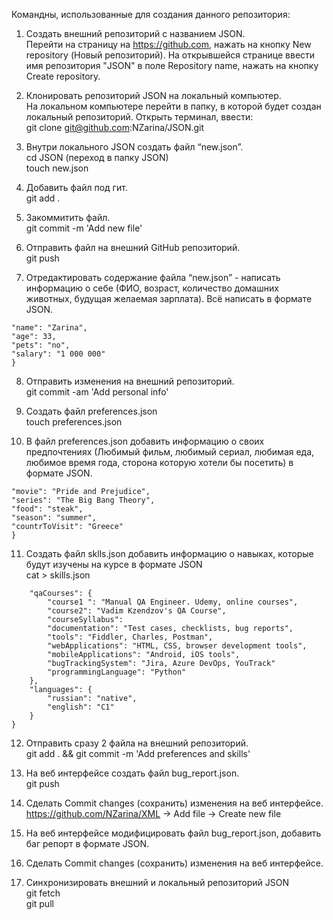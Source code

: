Командны, использованные для создания данного репозитория:

 1. Создать внешний репозиторий c названием JSON.  
Перейти на страницу на https://github.com, нажать на кнопку New repository (Новый репозиторий). На открывшейся странице ввести имя репозитория "JSON" в поле Repository name, нажать на кнопку Create repository.

 2. Клонировать репозиторий JSON на локальный компьютер.  
На локальном компьютере перейти в папку, в которой будет создан локальный репозиторий. Открыть терминал, ввести:  
git clone git@github.com:NZarina/JSON.git

 3. Внутри локального JSON создать файл “new.json”.  
cd JSON (переход в папку JSON)  
touch new.json

 4. Добавить файл под гит.  
git add .  

 5. Закоммитить файл.  
git commit -m 'Add new file'  

 6. Отправить файл на внешний GitHub репозиторий.  
git push

 7. Отредактировать содержание файла “new.json” - написать информацию о себе (ФИО, возраст, количество домашних животных, будущая желаемая зарплата). Всё написать в формате JSON.  
```{
"name": "Zarina",
"age": 33,
"pets": "no",
"salary": "1 000 000"
}
```
 8. Отправить изменения на внешний репозиторий.  
git commit -am 'Add personal info'

 9. Создать файл preferences.json  
touch preferences.json

 10. В файл preferences.json добавить информацию о своих предпочтениях (Любимый фильм, любимый сериал, любимая еда, любимое время года, сторона которую хотели бы посетить) в формате JSON.  
```{
"movie": "Pride and Prejudice",
"series": "The Big Bang Theory",
"food": "steak",
"season": "summer",
"countrToVisit": "Greece"
}
```
 11. Создать файл sklls.json добавить информацию о навыках, которые будут изучены на курсе в формате JSON  
cat > skills.json  
```{
    "qaCourses": {
        "course1 ": "Manual QA Engineer. Udemy, online courses", 
        "course2": "Vadim Kzendzov's QA Course",
        "courseSyllabus":        		
		"documentation": "Test cases, checklists, bug reports",
		"tools": "Fiddler, Charles, Postman",
		"webApplications": "HTML, CSS, browser development tools",
		"mobileApplications": "Android, iOS tools",
		"bugTrackingSystem": "Jira, Azure DevOps, YouTrack"
		"programmingLanguage": "Python"
    },    
    "languages": {
        "russian": "native",
        "english": "C1"
    }
}
```
 12. Отправить сразу 2 файла на внешний репозиторий.  
git add . && git commit -m 'Add preferences and skills'

 13. На веб интерфейсе создать файл bug_report.json.  
git push

 14. Сделать Commit changes (сохранить) изменения на веб интерфейсе.  
https://github.com/NZarina/XML -> Add file -> Create new file

 15. На веб интерфейсе модифицировать файл bug_report.json, добавить баг репорт в формате JSON.  
 16. Сделать Commit changes (сохранить) изменения на веб интерфейсе.  
 17. Синхронизировать внешний и локальный репозиторий JSON  
git fetch  
git pull
